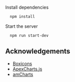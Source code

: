 Install dependencies

```bash
  npm install
```

Start the server

```bash
  npm run start-dev
```
## Acknowledgements
 - [Boxicons](https://boxicons.com)
 - [ApexCharts.js](https://apexcharts.com)
 - [amCharts](https://amcharts.com)
